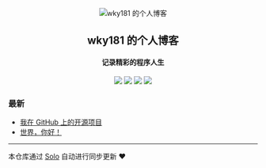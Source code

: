 <p align="center"><img alt="wky181 的个人博客" src="https://static.b3log.org/images/brand/solo-32.png"></p><h2 align="center">
wky181 的个人博客
</h2>

<h4 align="center">记录精彩的程序人生</h4>
<p align="center"><a title="wky181 的个人博客" target="_blank" href="https://github.com/wky181/solo-blog"><img src="https://img.shields.io/github/last-commit/wky181/solo-blog.svg?style=flat-square&color=FF9900"></a>
<a title="GitHub repo size in bytes" target="_blank" href="https://github.com/wky181/solo-blog"><img src="https://img.shields.io/github/repo-size/wky181/solo-blog.svg?style=flat-square"></a>
<a title="Solo Version" target="_blank" href="https://github.com/b3log/solo/releases"><img src="https://img.shields.io/badge/solo-3.6.4-f1e05a.svg?style=flat-square&color=blueviolet"></a>
<a title="Hits" target="_blank" href="https://github.com/b3log/hits"><img src="https://hits.b3log.org/wky181/solo-blog.svg"></a></p>

### 最新

* [我在 GitHub 上的开源项目](https://www.wkyhky.site/my-github-repos)
* [世界，你好！](https://www.wkyhky.site/hello-solo)



---

本仓库通过 [Solo](https://github.com/b3log/solo) 自动进行同步更新 ❤️ 